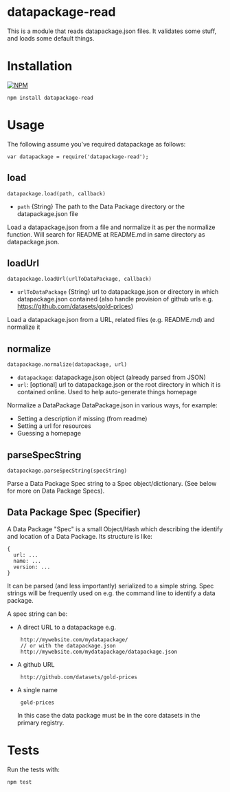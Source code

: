 # datapackage-read

This is a module that reads datapackage.json files. It validates some stuff, and loads some default things.

# Installation

[![NPM](https://nodei.co/npm/datapackage-read.png)](https://nodei.co/npm/datapackage-read/)

```
npm install datapackage-read
```

# Usage

The following assume you've required datapackage as follows:

```
var datapackage = require('datapackage-read');
```

## load

```
datapackage.load(path, callback)
```

* `path` {String} The path to the Data Package directory or the
  datapackage.json file

Load a datapackage.json from a file and normalize it as per the normalize
function. Will search for README at README.md in same directory as
datapackage.json.

## loadUrl

```
datapackage.loadUrl(urlToDataPackage, callback)
```

* `urlToDataPackage` {String} url to datapackage.json or directory in which
  datapackage.json contained (also handle provision of github urls e.g.
  https://github.com/datasets/gold-prices)

Load a datapackage.json from a URL, related files (e.g. README.md) and
normalize it

## normalize

```
datapackage.normalize(datapackage, url)
```

* `datapackage`: datapackage.json object (already parsed from JSON)
* `url`: [optional] url to datapackage.json or the root directory in which it
  is contained online. Used to help auto-generate things homepage 

Normalize a DataPackage DataPackage.json in various ways, for example:

* Setting a description if missing (from readme)
* Setting a url for resources
* Guessing a homepage

## parseSpecString

```
datapackage.parseSpecString(specString)
```

Parse a Data Package Spec string to a Spec object/dictionary. (See below for
more on Data Package Specs).

## Data Package Spec (Specifier)

A Data Package "Spec" is a small Object/Hash which describing the identify and
location of a Data Package. Its structure is like:

    {
      url: ...
      name: ...
      version: ...
    }

It can be parsed (and less importantly) serialized to a simple string. Spec
strings will be frequently used on e.g. the command line to identify a data
package.

A spec string can be:

* A direct URL to a datapackage e.g.

       http://mywebsite.com/mydatapackage/
       // or with the datapackage.json
       http://mywebsite.com/mydatapackage/datapackage.json

* A github URL

       http://github.com/datasets/gold-prices

* A single name

       gold-prices

   In this case the data package must be in the core datasets in the primary registry.

# Tests

Run the tests with:

    npm test


